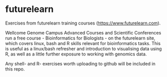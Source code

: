 # futurelearn

Exercises from futurelearn training courses (https://www.futurelearn.com).

Wellcome Genome Campus Advanced Courses and Scientific Conferences run a free course - Bioinformatics for Biologists - on the futurelearn site, which covers linux, bash and R skills relevant for bioinformatics tasks. This is useful as a linux/bash refresher and introduction to visualising data using R, as well as a little further exposure to working with genomics data.

Any shell- and R- exercises worth uploading to github will be included in this repo.


